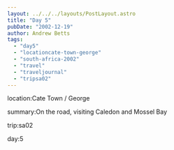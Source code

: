 ```yaml
---
layout: ../../../layouts/PostLayout.astro
title: "Day 5"
pubDate: "2002-12-19"
author: Andrew Betts
tags: 
  - "day5"
  - "locationcate-town-george"
  - "south-africa-2002"
  - "travel"
  - "traveljournal"
  - "tripsa02"
---
```


location:Cate Town / George

summary:On the road, visiting Caledon and Mossel Bay

trip:sa02

day:5
